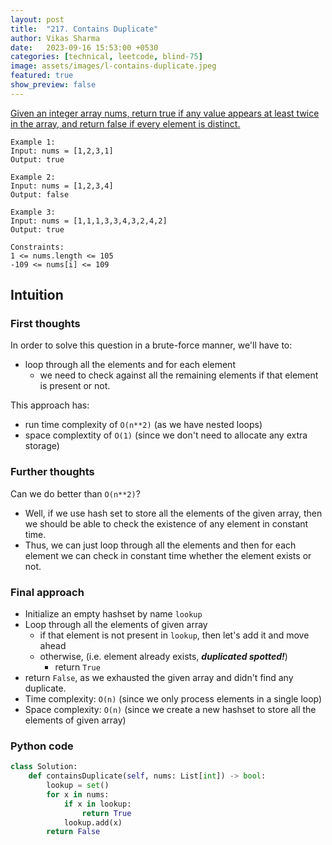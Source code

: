 ```yaml
---
layout: post
title:  "217. Contains Duplicate"
author: Vikas Sharma
date:   2023-09-16 15:53:00 +0530
categories: [technical, leetcode, blind-75]
image: assets/images/l-contains-duplicate.jpeg
featured: true
show_preview: false
---
```


<p>
    <a href="https://leetcode.com/problems/contains-duplicate/" target="_blank">Given an integer array nums, return true if any value appears at least twice in the array, and return false if every element is distinct.</a>
</p>

```
Example 1:
Input: nums = [1,2,3,1]
Output: true

Example 2:
Input: nums = [1,2,3,4]
Output: false

Example 3:
Input: nums = [1,1,1,3,3,4,3,2,4,2]
Output: true

Constraints:
1 <= nums.length <= 105
-109 <= nums[i] <= 109
```

## Intuition

### First thoughts
In order to solve this question in a brute-force manner, we'll have to:
- loop through all the elements and for each element
    - we need to check against all the remaining elements if that element is present or not.

This approach has:
- run time complexity of `O(n**2)` (as we have nested loops)
- space complextity of `O(1)` (since we don't need to allocate any extra storage)

### Further thoughts
Can we do better than `O(n**2)`?

- Well, if we use hash set to store all the elements of the given array, then we should be able to check the existence of any element in constant time.
- Thus, we can just loop through all the elements and then for each element we can check in constant time whether the element exists or not.

### Final approach
- Initialize an empty hashset by name `lookup`
- Loop through all the elements of given array
    - if that element is not present in `lookup`, then let's add it and move ahead
    - otherwise, (i.e. element already exists, ***duplicated spotted!***)
        - return `True`
- return `False`, as we exhausted the given array and didn't find any duplicate.
- Time complexity: `O(n)` (since we only process elements in a single loop)
- Space complexity: `O(n)` (since we create a new hashset to store all the elements of given array)


### Python code
```python
class Solution:
    def containsDuplicate(self, nums: List[int]) -> bool:
        lookup = set()
        for x in nums:
            if x in lookup:
                return True
            lookup.add(x)
        return False
```
    
